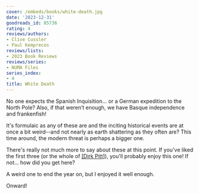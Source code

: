 ```yaml
---
cover: /embeds/books/white-death.jpg
date: '2023-12-31'
goodreads_id: 85736
rating: 4
reviews/authors:
- Clive Cussler
- Paul Kemprecos
reviews/lists:
- 2023 Book Reviews
reviews/series:
- NUMA Files
series_index:
- 4
title: White Death
---
```

No one expects the Spanish Inquisition... or a German expedition to the North Pole? Also, if that weren’t enough, we have Basque independence and frankenfish! 

It's formulaic as any of these are and the inciting historical events are at once a bit weird--and not nearly as earth shattering as they often are? This time around, the modern threat is perhaps a bigger one. 

There's really not much more to say about these at this point. If you've liked the first three (or the whole of [[Dirk Pitt]]()), you'll probably enjoy this one! If not... how did you get here? 

A weird one to end the year on, but I enjoyed it well enough. 

Onward!

<!--more-->